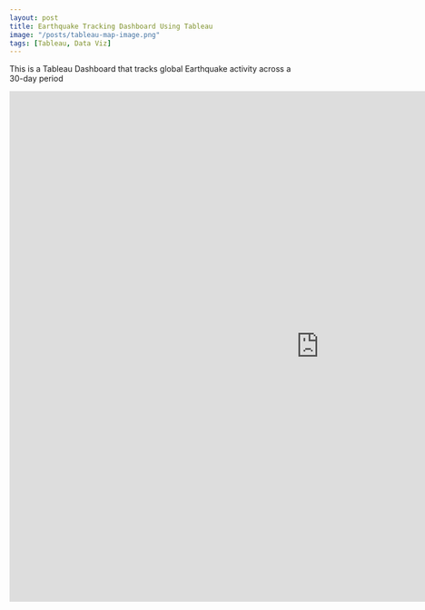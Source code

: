 ```yaml
---
layout: post
title: Earthquake Tracking Dashboard Using Tableau
image: "/posts/tableau-map-image.png"
tags: [Tableau, Data Viz]
---
```


This is a Tableau Dashboard that tracks global Earthquake activity across a 30-day period

<iframe seamless frameborder="0" src="https://public.tableau.com/shared/BX38ZCNCX?:embed=yes&:display_count=yes&:showVizHome=no" width = '1090' height = '900'></iframe>
